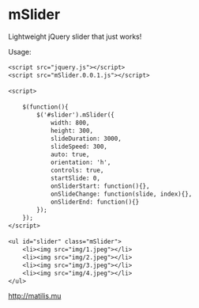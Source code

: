 # mSlider
Lightweight jQuery slider that just works!

Usage:

    <script src="jquery.js"></script>
	<script src="mSlider.0.0.1.js"></script>
	
	<script>

		$(function(){
			$('#slider').mSlider({
				width: 800,
				height: 300,
				slideDuration: 3000,
				slideSpeed: 300,
				auto: true,
				orientation: 'h',
				controls: true,
				startSlide: 0,
				onSliderStart: function(){},
				onSlideChange: function(slide, index){},
				onSliderEnd: function(){}
			});
		});
	</script>
	
	<ul id="slider" class="mSlider">
		<li><img src="img/1.jpeg"></li>
		<li><img src="img/2.jpeg"></li>
		<li><img src="img/3.jpeg"></li>
		<li><img src="img/4.jpeg"></li>
	</ul>	
    
http://matilis.mu
